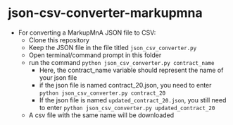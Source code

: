 # json-csv-converter-markupmna

* For converting a MarkupMnA JSON file to CSV:
    * Clone this repository
    * Keep the JSON file in the file titled `json_csv_converter.py`
    * Open terminal/command prompt in this folder
    * run the command `python json_csv_converter.py contract_name`
        * Here, the contract_name variable should represent the name of your json file
        * if the json file is named contract_20.json, you need to enter `python json_csv_converter.py contract_20`
        * If the json file is named `updated_contract_20.json`, you still need to enter `python json_csv_converter.py updated_contract_20`
    * A csv file with the same name will be downloaded